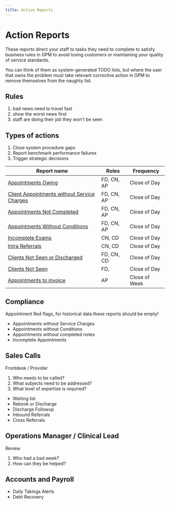 ```yaml
---
title: Action Reports
---
```


# Action Reports

These reports direct your staff to tasks they need to complete to satisfy business rules in GPM to avoid losing customers or maintaining your quality of service standards.

You can think of them as system-generated TODO lists, but where the user that owns the problem must take relevant corrective action in GPM to remove themselves from the naughty list.

## Rules

1. bad news need to travel fast
2. show the worst news first
3. staff are doing their job they won't be seen

## Types of actions

1. Close system procedure gaps
2. Report benchmark performance failures
3. Trigger strategic decisions

| Report name                                                                                                                      | Roles      | Frequency     |
| -------------------------------------------------------------------------------------------------------------------------------- | ---------- | ------------- |
| [Appointments Owing](/features/practice-manager/reports/appointments-owing.md)                                                   | FD, CN, AP | Close of Day  |
| [Client Appointments without Service Charges](/features/practice-manager/reports/client-appointments-without-service-charges.md) | FD, CN, AP | Close of Day  |
| [Appointments Not Completed](/features/practice-manager/reports/appointments-not-completed.md)                                   | FD, CN, AP | Close of Day  |
| [Appointments Without Conditions](/features/practice-manager/reports/appointments-without-conditions.md)                         | FD, CN, AP | Close of Day  |
| [Incomplete Exams](/features/practice-manager/reports/incomplete-exams.md)                                                       | CN, CD     | Close of Day  |
| [Intra Referrals](/features/practice-manager/reports/intra-referrals.md)                                                         | CN, CD     | Close of Day  |
| [Clients Not Seen or Discharged](/features/practice-manager/reports/clients-not-seen-or-discharged.md)                           | FD, CN, CD | Close of Day  |
| [Clients Not Seen](/features/practice-manager/reports/clients-not-seen.md)                                                       | FD,        | Close of Day  |
| [Appointments to invoice](/features/practice-manager/reports/appointments-to-invoice.md)                                         | AP         | Close of Week |

## Compliance

Appointment Red flags, for historical data these reports should be empty!

- Appointments without Service Charges
- Appointments without Conditions
- Appointments without completed notes
- Incomplete Appointments

## Sales Calls

Frontdesk / Provider

1. Who needs to be called?
2. What subjects need to be addressed?
3. What level of expertise is required?

- Waiting list
- Rebook or Discharge
- Discharge Followup
- Inbound Referrals
- Cross Referrals

## Operations Manager / Clinical Lead

Review

1. Who had a bad week?
2. How can they be helped?

## Accounts and Payroll

- Daily Takings Alerts
- Debt Recovery
